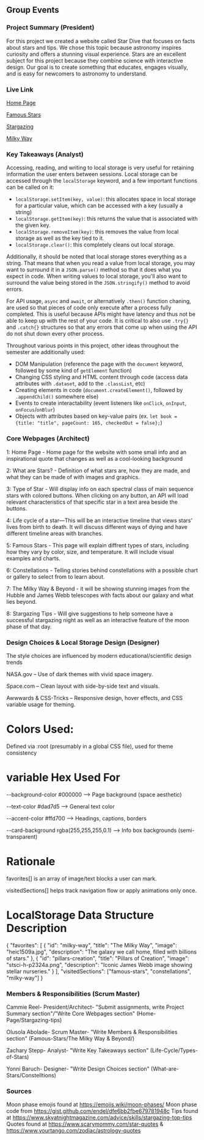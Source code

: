 ## Group Events

### Project Summary (President)

For this project we created a website called Star Dive that focuses on facts about stars and tips. We chose this topic because astronomy inspires curiosity and offers a stunning visual experience. Stars are an excellent subject for this project because they combine science with interactive design. Our goal is to create something that educates, engages visually, and is easy for newcomers to astronomy to understand.


### Live Link

[Home Page](https://creel90.github.io/DeLorean/Final-Documentation/home.html) 

[Famous Stars](https://creel90.github.io/DeLorean/Final-Documentation/Final-project-2/Stars.html)  

[Stargazing](https://creel90.github.io/DeLorean/Final-Documentation/stargazing.html)  

[Milky Way](https://creel90.github.io/DeLorean/Final-Documentation/Final-project-2/milkyway.html)



### Key Takeaways (Analyst)

Accessing, reading, and writing to local storage is very useful for retaining information the user enters between sessions. Local storage can be accessed through the `localStorage` keyword, and a few important functions can be called on it:
- `localStorage.setItem(key, value)`: this allocates space in local storage for a particular value, which can be accessed with a key (usually a string)
- `localStorage.getItem(key)`: this returns the value that is associated with the given key.
- `localStorage.removeItem(key)`: this removes the value from local storage as well as the key tied to it.
- `localStorage.clear()`: this completely cleans out local storage.

Additionally, it should be noted that local storage stores everything as a string. That means that when you read a value from local storage, you may want to surround it in a `JSON.parse()` method so that it does what you expect in code. When writing values to local storage, you'll also want to surround the value being stored in the `JSON.stringify()` method to avoid errors.

For API usage, `async` and `await`, or alternatively `.then()`  function chaning, are used so that pieces of code only execute after a process fully completed. This is useful because APIs might have latency and thus not be able to keep up with the rest of your code. It is critical to also use `.try{}` and `.catch{}` structures so that any errors that come up when using the API do not shut down every other process. 

Throughout various points in this project, other ideas throughout the semester are additionally used:
- DOM Manipulation (reference the page with the `document` keyword, followed by some kind of `getElement` function)
- Changing CSS styling and HTML content through code (access data attributes with `.dataset`, add to the `.classList`, etc)
- Creating elements in code (`document.createElement()`, followed by `.appendChild()` somewhere else)
- Events to create interactability (event listeners like `onClick`, `onInput`, `onFocus`/`onBlur`)
- Objects with attributes based on key-value pairs (ex. `let book = {title: "title", pageCount: 165, checkedOut = false};`)

### Core Webpages (Architect)
1: Home Page - Home page for the website with some small info and an inspirational quote that changes as well as a cool-looking background

2: What are Stars? - Definition of what stars are, how they are made, and what they can be made of with images and graphics. 

3: Type of Star - Will display info on each spectral class of main sequence stars with colored buttons. When clicking on any button, an API will load relevant characteristics of that specific star in a text area beside the buttons.

4: Life cycle of a star—This will be an interactive timeline that views stars' lives from birth to death. It will discuss different ways of dying and have different timeline areas with branches.

5: Famous Stars - This page will explain diffrent types of stars, including how they vary by color, size, and temperature. It will include visual examples and charts.

6: Constellations - Telling stories behind constellations with a possible chart or gallery to select from to learn about.

7: The Milky Way & Beyond - it will be showing stunning images from the Hubble and James Webb telescopes with facts about our galaxy and what lies beyond.

8: Stargazing Tips - Will give suggestions to help someone have a successful stargazing night as well as an interactive feature of the moon phase of that day.

### Design Choices & Local Storage Design (Designer)

The style choices are influenced by modern educational/scientific design trends

NASA.gov – Use of dark themes with vivid space imagery.

Space.com – Clean layout with side-by-side text and visuals.

Awwwards & CSS-Tricks – Responsive design, hover effects, and CSS variable usage for theming.

# Colors Used:
Defined via :root (presumably in a global CSS file), used for theme consistency

# variable Hex Used For

--background-color	#000000 -->	Page background (space aesthetic)

--text-color	#dad7d5 --> General text color

--accent-color	#ffd700	--> Headings, captions, borders

--card-background	rgba(255,255,255,0.1)	--> Info box backgrounds (semi-transparent)

# Rationale

favorites[] is an array of image/text blocks a user can mark.

visitedSections[] helps track navigation flow or apply animations only once.

# LocalStorage Data Structure Description

{
  "favorites": [
    {
      "id": "milky-way",
      "title": "The Milky Way",
      "image": "heic1509a.jpg",
      "description": "The galaxy we call home, filled with billions of stars."
    },
    {
      "id": "pillars-creation",
      "title": "Pillars of Creation",
      "image": "stsci-h-p2324a.png",
      "description": "Iconic James Webb image showing stellar nurseries."
    }
  ],
  "visitedSections": ["famous-stars", "constellations", "milky-way"]
}


### Members & Responsibilities (Scrum Master)

Cammie Reel- President/Architect- "Submit assignments, write Project Summary section"/"Write Core Webpages section" (Home-Page/Stargazing-tips)

Olusola Abolade- Scrum Master- "Write Members & Responsibilities section" (Famous-Stars/The Milky Way & Beyond/)

Zachary Stepp- Analyst- "Write Key Takeaways section" (Life-Cycle/Types-of-Stars)

Yonni Baruch- Designer- "Write Design Choices section"  (What-are-Stars/Constelltions)

### Sources

Moon phase emojis found at https://emojis.wiki/moon-phases/
Moon phase code from https://gist.github.com/endel/dfe6bb2fbe679781948c
Tips found at https://www.skyatnightmagazine.com/advice/skills/stargazing-top-tips
Quotes found at https://www.scarymommy.com/star-quotes & https://www.yourtango.com/zodiac/astrology-quotes
